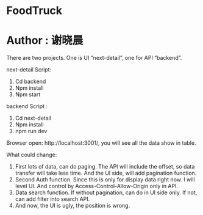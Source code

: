 # FoodTruck
# Author : 谢晓晨


There are two projects. 
One is UI “next-detail”, one for API “backend”.


next-detail Script: 
1.	Cd backend
2.	Npm install 
3.	Npm start

backend Script :
1.	Cd next-detail
2.	Npm install 
3.	npm run dev


Browser open: http://localhost:3001/,
you will see all the data show in table.


What could change:
1.	First lots of data, can do paging. The API will include the offset, so data transfer will take less time. And the UI side, will add pagination function.
2.	Second Auth function. Since this is only for display data right now. I will level UI. And control by Access-Control-Allow-Origin only in API.
3.	Data search function. If without pagination, can do in UI side only. If not, can add filter into search API.
4.	And now, the UI is ugly, the position is wrong. 
